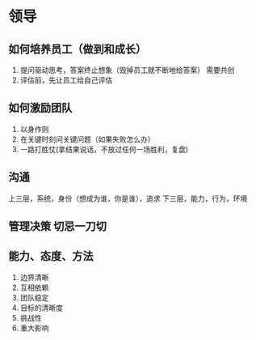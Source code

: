# 领导

## 如何培养员工（做到和成长）

1. 提问驱动思考，答案终止想象（毁掉员工就不断地给答案）
   需要共创
2. 评估前，先让员工给自己评估

## 如何激励团队

1. 以身作则
2. 在关键时刻问关键问题（如果失败怎么办）
3. 一路打胜仗(拿结果说话，不放过任何一场胜利，复盘)

## 沟通

上三层，系统，身份（想成为谁，你是谁），追求
下三层，能力，行为，环境

## 管理决策 切忌一刀切

## 能力、态度、方法

1. 边界清晰
2. 互相依赖
3. 团队稳定
4. 目标的清晰度
5. 挑战性
6. 重大影响
